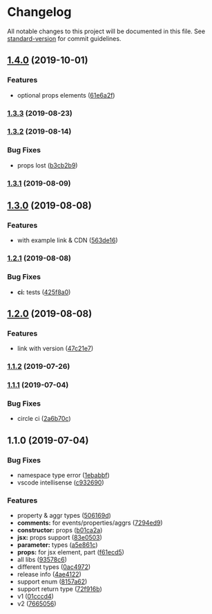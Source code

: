 # Changelog

All notable changes to this project will be documented in this file. See [standard-version](https://github.com/conventional-changelog/standard-version) for commit guidelines.

## [1.4.0](https://github.com/ui5-next/types/compare/v1.3.3...v1.4.0) (2019-10-01)


### Features

* optional props elements ([61e6a2f](https://github.com/ui5-next/types/commit/61e6a2f))



### [1.3.3](https://github.com/ui5-next/types/compare/v1.3.2...v1.3.3) (2019-08-23)



### [1.3.2](https://github.com/ui5-next/types/compare/v1.3.1...v1.3.2) (2019-08-14)


### Bug Fixes

* props lost ([b3cb2b9](https://github.com/ui5-next/types/commit/b3cb2b9))



### [1.3.1](https://github.com/ui5-next/types/compare/v1.3.0...v1.3.1) (2019-08-09)



## [1.3.0](https://github.com/ui5-next/types/compare/v1.2.1...v1.3.0) (2019-08-08)


### Features

* with example link & CDN ([563de16](https://github.com/ui5-next/types/commit/563de16))



### [1.2.1](https://github.com/ui5-next/types/compare/v1.2.0...v1.2.1) (2019-08-08)


### Bug Fixes

* **ci:** tests ([425f8a0](https://github.com/ui5-next/types/commit/425f8a0))



## [1.2.0](https://github.com/ui5-next/types/compare/v1.1.2...v1.2.0) (2019-08-08)


### Features

* link with version ([47c21e7](https://github.com/ui5-next/types/commit/47c21e7))



### [1.1.2](https://github.com/ui5-next/types/compare/v1.1.1...v1.1.2) (2019-07-26)



### [1.1.1](https://github.com/ui5-next/types/compare/v1.1.0...v1.1.1) (2019-07-04)


### Bug Fixes

* circle ci ([2a6b70c](https://github.com/ui5-next/types/commit/2a6b70c))



## 1.1.0 (2019-07-04)


### Bug Fixes

* namespace type error ([1ebabbf](https://github.com/ui5-next/types/commit/1ebabbf))
* vscode intellisense ([c932690](https://github.com/ui5-next/types/commit/c932690))


### Features

* property & aggr types ([506169d](https://github.com/ui5-next/types/commit/506169d))
* **comments:** for events/properties/aggrs ([7294ed9](https://github.com/ui5-next/types/commit/7294ed9))
* **constructor:** props ([b01ca2a](https://github.com/ui5-next/types/commit/b01ca2a))
* **jsx:** props support ([83e0503](https://github.com/ui5-next/types/commit/83e0503))
* **parameter:** types ([a5e861c](https://github.com/ui5-next/types/commit/a5e861c))
* **props:** for jsx element, part ([f61ecd5](https://github.com/ui5-next/types/commit/f61ecd5))
* all libs ([93578c6](https://github.com/ui5-next/types/commit/93578c6))
* different types ([0ac4972](https://github.com/ui5-next/types/commit/0ac4972))
* release info ([4ae4122](https://github.com/ui5-next/types/commit/4ae4122))
* support enum ([8157a62](https://github.com/ui5-next/types/commit/8157a62))
* support return type ([72f916b](https://github.com/ui5-next/types/commit/72f916b))
* v1 ([01cccd4](https://github.com/ui5-next/types/commit/01cccd4))
* v2 ([7665056](https://github.com/ui5-next/types/commit/7665056))
